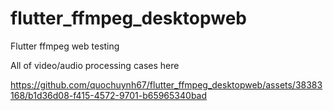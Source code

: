 # flutter_ffmpeg_desktopweb

 Flutter ffmpeg web testing

All of video/audio processing cases here





https://github.com/quochuynh67/flutter_ffmpeg_desktopweb/assets/38383168/b1d36d08-f415-4572-9701-b65965340bad

